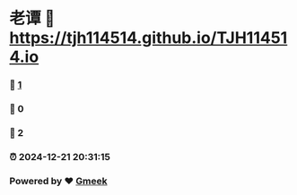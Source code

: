 # 老谭 :link: https://tjh114514.github.io/TJH114514.io 
### :page_facing_up: [1](https://tjh114514.github.io/TJH114514.io/tag.html) 
### :speech_balloon: 0 
### :hibiscus: 2 
### :alarm_clock: 2024-12-21 20:31:15 
### Powered by :heart: [Gmeek](https://github.com/Meekdai/Gmeek)
